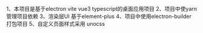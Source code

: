 1、本项目是基于electron vite vue3 typescript的桌面应用项目
2、项目中使yarn 管理项目依赖
3、渲染层UI 基于element-plus
4、项目中使用electron-builder 打包项目
5、自定义页面样式采用 unocss 
